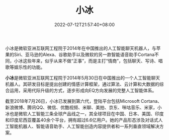 ﻿---
weight: 
title: "小冰"
description: "小冰是微软亚洲互联网工程院于2014年在中国推出的人工智能聊天机器人，与苹果的Siri、亚马逊的Alexa、谷歌助手以及微软的另一款智能语音助手Cortana不同，小冰这些年来，似乎从来不做“正事”，而是主打“情商”，包括聊天、写诗、唱歌等娱乐性的功能。"
date: 2022-07-12T21:57:40+08:00
lastmod: 2022-07-12T16:45:40+08:00
draft: false
authors: ["MineW"]
featuredImage: "219.jpg"
link: "http://www.xiaoice.com/"
tags: ["小冰","虚拟人"]
categories: ["navigation"]
navigation: ["虚拟人"]
lightgallery: true
toc: true
pinned: false
recommend: false
recommend1: false
---
小冰是微软亚洲互联网工程院于2014年在中国推出的人工智能聊天机器人，与苹果的Siri、亚马逊的Alexa、谷歌助手以及微软的另一款智能语音助手Cortana不同，小冰这些年来，似乎从来不做“正事”，而是主打“情商”，包括聊天、写诗、唱歌等娱乐性的功能。

**小冰**是微软亚洲互联网工程院于2014年5月30日在中国推出的一个人工智能聊天机器人。其研发目标是提出创建的情感计算框架，通过算法、云计算和大数据的综合运用，采用代际升级的方式，逐步形成向EQ方向发展的完整人工智能体系。

截至2018年7月26日，小冰已发展到第六代，登陆平台包括Microsoft Cortana、新浪微博、腾讯QQ、微信、优酷视频、米聊、美拍、京东、咪咕音乐、米家，小冰也是微软人工智能三条全球产品线之一，其全球项目在中国、日本、美国、印度和印度尼西亚覆盖40余个平台，拥有超过6.6亿用户。她的产品形态涉及对话式人工智能机器人、智能语音助手、人工智能创造内容提供者和一系列垂直领域解决方案。